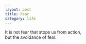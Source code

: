 ```yaml
---
layout: post
title: Fear
category: life
---
```


It is not fear that stops us from action,  
but the avoidance of fear.
